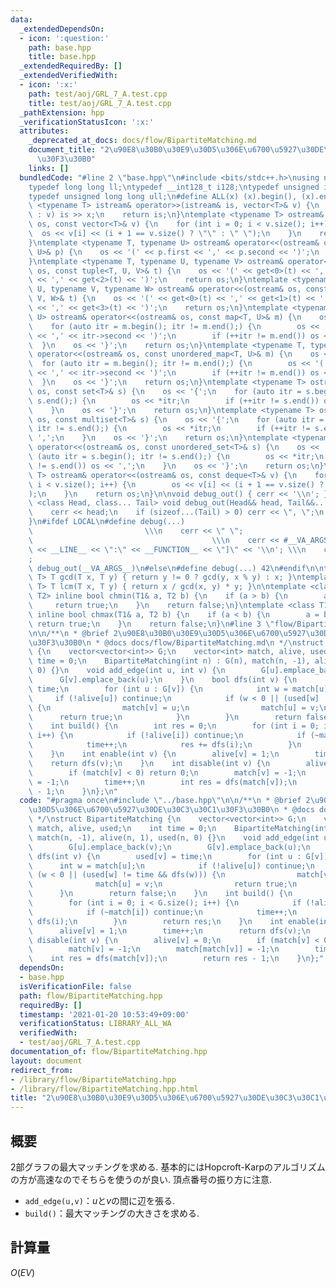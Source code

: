 ```yaml
---
data:
  _extendedDependsOn:
  - icon: ':question:'
    path: base.hpp
    title: base.hpp
  _extendedRequiredBy: []
  _extendedVerifiedWith:
  - icon: ':x:'
    path: test/aoj/GRL_7_A.test.cpp
    title: test/aoj/GRL_7_A.test.cpp
  _pathExtension: hpp
  _verificationStatusIcon: ':x:'
  attributes:
    _deprecated_at_docs: docs/flow/BipartiteMatching.md
    document_title: "2\u90E8\u30B0\u30E9\u30D5\u306E\u6700\u5927\u30DE\u30C3\u30C1\
      \u30F3\u30B0"
    links: []
  bundledCode: "#line 2 \"base.hpp\"\n#include <bits/stdc++.h>\nusing namespace std;\n\
    typedef long long ll;\ntypedef __int128_t i128;\ntypedef unsigned int uint;\n\
    typedef unsigned long long ull;\n#define ALL(x) (x).begin(), (x).end()\n\ntemplate\
    \ <typename T> istream& operator>>(istream& is, vector<T>& v) {\n    for (T& x\
    \ : v) is >> x;\n    return is;\n}\ntemplate <typename T> ostream& operator<<(ostream&\
    \ os, const vector<T>& v) {\n    for (int i = 0; i < v.size(); i++) {\n      \
    \  os << v[i] << (i + 1 == v.size() ? \"\" : \" \");\n    }\n    return os;\n\
    }\ntemplate <typename T, typename U> ostream& operator<<(ostream& os, const pair<T,\
    \ U>& p) {\n    os << '(' << p.first << ',' << p.second << ')';\n    return os;\n\
    }\ntemplate <typename T, typename U, typename V> ostream& operator<<(ostream&\
    \ os, const tuple<T, U, V>& t) {\n    os << '(' << get<0>(t) << ',' << get<1>(t)\
    \ << ',' << get<2>(t) << ')';\n    return os;\n}\ntemplate <typename T, typename\
    \ U, typename V, typename W> ostream& operator<<(ostream& os, const tuple<T, U,\
    \ V, W>& t) {\n    os << '(' << get<0>(t) << ',' << get<1>(t) << ',' << get<2>(t)\
    \ << ',' << get<3>(t) << ')';\n    return os;\n}\ntemplate <typename T, typename\
    \ U> ostream& operator<<(ostream& os, const map<T, U>& m) {\n    os << '{';\n\
    \    for (auto itr = m.begin(); itr != m.end();) {\n        os << '(' << itr->first\
    \ << ',' << itr->second << ')';\n        if (++itr != m.end()) os << ',';\n  \
    \  }\n    os << '}';\n    return os;\n}\ntemplate <typename T, typename U> ostream&\
    \ operator<<(ostream& os, const unordered_map<T, U>& m) {\n    os << '{';\n  \
    \  for (auto itr = m.begin(); itr != m.end();) {\n        os << '(' << itr->first\
    \ << ',' << itr->second << ')';\n        if (++itr != m.end()) os << ',';\n  \
    \  }\n    os << '}';\n    return os;\n}\ntemplate <typename T> ostream& operator<<(ostream&\
    \ os, const set<T>& s) {\n    os << '{';\n    for (auto itr = s.begin(); itr !=\
    \ s.end();) {\n        os << *itr;\n        if (++itr != s.end()) os << ',';\n\
    \    }\n    os << '}';\n    return os;\n}\ntemplate <typename T> ostream& operator<<(ostream&\
    \ os, const multiset<T>& s) {\n    os << '{';\n    for (auto itr = s.begin();\
    \ itr != s.end();) {\n        os << *itr;\n        if (++itr != s.end()) os <<\
    \ ',';\n    }\n    os << '}';\n    return os;\n}\ntemplate <typename T> ostream&\
    \ operator<<(ostream& os, const unordered_set<T>& s) {\n    os << '{';\n    for\
    \ (auto itr = s.begin(); itr != s.end();) {\n        os << *itr;\n        if (++itr\
    \ != s.end()) os << ',';\n    }\n    os << '}';\n    return os;\n}\ntemplate <typename\
    \ T> ostream& operator<<(ostream& os, const deque<T>& v) {\n    for (int i = 0;\
    \ i < v.size(); i++) {\n        os << v[i] << (i + 1 == v.size() ? \"\" : \" \"\
    );\n    }\n    return os;\n}\n\nvoid debug_out() { cerr << '\\n'; }\ntemplate\
    \ <class Head, class... Tail> void debug_out(Head&& head, Tail&&... tail) {\n\
    \    cerr << head;\n    if (sizeof...(Tail) > 0) cerr << \", \";\n    debug_out(move(tail)...);\n\
    }\n#ifdef LOCAL\n#define debug(...)                                          \
    \                         \\\n    cerr << \" \";                             \
    \                                        \\\n    cerr << #__VA_ARGS__ << \" :[\"\
    \ << __LINE__ << \":\" << __FUNCTION__ << \"]\" << '\\n'; \\\n    cerr << \" \"\
    ;                                                                     \\\n   \
    \ debug_out(__VA_ARGS__)\n#else\n#define debug(...) 42\n#endif\n\ntemplate <typename\
    \ T> T gcd(T x, T y) { return y != 0 ? gcd(y, x % y) : x; }\ntemplate <typename\
    \ T> T lcm(T x, T y) { return x / gcd(x, y) * y; }\n\ntemplate <class T1, class\
    \ T2> inline bool chmin(T1& a, T2 b) {\n    if (a > b) {\n        a = b;\n   \
    \     return true;\n    }\n    return false;\n}\ntemplate <class T1, class T2>\
    \ inline bool chmax(T1& a, T2 b) {\n    if (a < b) {\n        a = b;\n       \
    \ return true;\n    }\n    return false;\n}\n#line 3 \"flow/BipartiteMatching.hpp\"\
    \n\n/**\n * @brief 2\u90E8\u30B0\u30E9\u30D5\u306E\u6700\u5927\u30DE\u30C3\u30C1\
    \u30F3\u30B0\n * @docs docs/flow/BipartiteMatching.md\n */\nstruct BipartiteMatching\
    \ {\n    vector<vector<int>> G;\n    vector<int> match, alive, used;\n    int\
    \ time = 0;\n    BipartiteMatching(int n) : G(n), match(n, -1), alive(n, 1), used(n,\
    \ 0) {}\n    void add_edge(int u, int v) {\n        G[u].emplace_back(v);\n  \
    \      G[v].emplace_back(u);\n    }\n    bool dfs(int v) {\n        used[v] =\
    \ time;\n        for (int u : G[v]) {\n            int w = match[u];\n       \
    \     if (!alive[u]) continue;\n            if (w < 0 || (used[w] != time && dfs(w)))\
    \ {\n                match[v] = u;\n                match[u] = v;\n          \
    \      return true;\n            }\n        }\n        return false;\n    }\n\
    \    int build() {\n        int res = 0;\n        for (int i = 0; i < G.size();\
    \ i++) {\n            if (!alive[i]) continue;\n            if (~match[i]) continue;\n\
    \            time++;\n            res += dfs(i);\n        }\n        return res;\n\
    \    }\n    int enable(int v) {\n        alive[v] = 1;\n        time++;\n    \
    \    return dfs(v);\n    }\n    int disable(int v) {\n        alive[v] = 0;\n\
    \        if (match[v] < 0) return 0;\n        match[v] = -1;\n        match[match[v]]\
    \ = -1;\n        time++;\n        int res = dfs(match[v]);\n        return res\
    \ - 1;\n    }\n};\n"
  code: "#pragma once\n#include \"../base.hpp\"\n\n/**\n * @brief 2\u90E8\u30B0\u30E9\
    \u30D5\u306E\u6700\u5927\u30DE\u30C3\u30C1\u30F3\u30B0\n * @docs docs/flow/BipartiteMatching.md\n\
    \ */\nstruct BipartiteMatching {\n    vector<vector<int>> G;\n    vector<int>\
    \ match, alive, used;\n    int time = 0;\n    BipartiteMatching(int n) : G(n),\
    \ match(n, -1), alive(n, 1), used(n, 0) {}\n    void add_edge(int u, int v) {\n\
    \        G[u].emplace_back(v);\n        G[v].emplace_back(u);\n    }\n    bool\
    \ dfs(int v) {\n        used[v] = time;\n        for (int u : G[v]) {\n      \
    \      int w = match[u];\n            if (!alive[u]) continue;\n            if\
    \ (w < 0 || (used[w] != time && dfs(w))) {\n                match[v] = u;\n  \
    \              match[u] = v;\n                return true;\n            }\n  \
    \      }\n        return false;\n    }\n    int build() {\n        int res = 0;\n\
    \        for (int i = 0; i < G.size(); i++) {\n            if (!alive[i]) continue;\n\
    \            if (~match[i]) continue;\n            time++;\n            res +=\
    \ dfs(i);\n        }\n        return res;\n    }\n    int enable(int v) {\n  \
    \      alive[v] = 1;\n        time++;\n        return dfs(v);\n    }\n    int\
    \ disable(int v) {\n        alive[v] = 0;\n        if (match[v] < 0) return 0;\n\
    \        match[v] = -1;\n        match[match[v]] = -1;\n        time++;\n    \
    \    int res = dfs(match[v]);\n        return res - 1;\n    }\n};"
  dependsOn:
  - base.hpp
  isVerificationFile: false
  path: flow/BipartiteMatching.hpp
  requiredBy: []
  timestamp: '2021-01-20 10:53:49+09:00'
  verificationStatus: LIBRARY_ALL_WA
  verifiedWith:
  - test/aoj/GRL_7_A.test.cpp
documentation_of: flow/BipartiteMatching.hpp
layout: document
redirect_from:
- /library/flow/BipartiteMatching.hpp
- /library/flow/BipartiteMatching.hpp.html
title: "2\u90E8\u30B0\u30E9\u30D5\u306E\u6700\u5927\u30DE\u30C3\u30C1\u30F3\u30B0"
---
```

## 概要
2部グラフの最大マッチングを求める. 基本的にはHopcroft-Karpのアルゴリズムの方が高速なのでそちらを使うのが良い. 頂点番号の振り方に注意.

- `add_edge(u,v)`：$u$と$v$の間に辺を張る.
- `build()`：最大マッチングの大きさを求める.

## 計算量
$O(EV)$